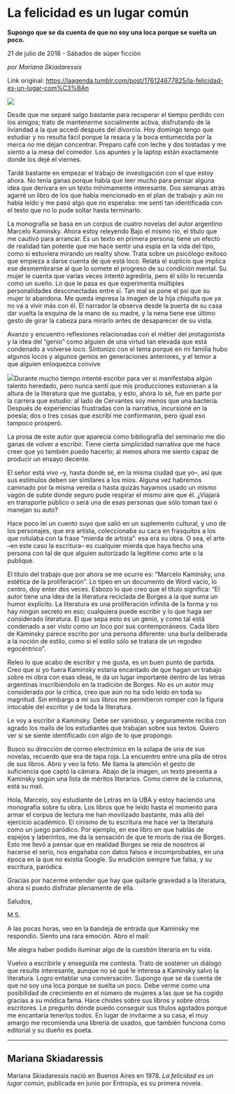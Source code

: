 # La felicidad es un lugar común

**Supongo que se da cuenta de que no soy una loca porque se suelta un poco.**

21 de julio de 2018 - Sábados de súper ficción

_por Mariana Skiadaressis_

Link original: https://laagenda.tumblr.com/post/176124677825/la-felicidad-es-un-lugar-com%C3%BAn

![](https://64.media.tumblr.com/741d619cfa1076f77ac212db1a5fe8bc/tumblr_inline_pc8186YV511t6q87u_400.png)

Desde que me separé salgo bastante para recuperar el tiempo perdido con los amigos; trato de mantenerme socialmente activa, disfrutando de la liviandad a la que accedí después del divorcio. Hoy domingo tengo que estudiar y no resulta fácil porque la resaca y la boca entumecida por la merca no me dejan concentrar. Preparo café con leche y dos tostadas y me siento a la mesa del comedor. Los apuntes y la laptop están exactamente donde los dejé el viernes. 

Tardé bastante en empezar el trabajo de investigación con el que estoy ahora. No tenía ganas porque había que leer mucho para pensar alguna idea que derivara en un texto mínimamente interesante. Dos semanas atrás agarré un libro de los que había mencionado en el plan de trabajo y aún no había leído y me pasó algo que no esperaba: me sentí tan identificada con el texto que no lo pude soltar hasta terminarlo. 

La monografía se basa en un corpus de cuatro novelas del autor argentino Marcelo Kaminsky. Ahora estoy releyendo Bajo el mismo río, el título que me cautivó para arrancar. Es un texto en primera persona; tiene un efecto de realidad tan potente que me hace sentir una espía en la vida del tipo, como si estuviera mirando un reality show. Trata sobre un psicólogo exitoso que empieza a darse cuenta de que está loco. Relata el suplicio que implica ese desmembrarse al que lo somete el progreso de su condición mental. Su mujer le cuenta que varias veces intentó agredirla, pero él sólo lo recuerda como un sueño. Lo que le pasa es que experimenta múltiples personalidades desconectadas entre sí. Tan mal se pone el psi que su mujer lo abandona. Me queda impresa la imagen de la hija chiquita que ya no va a vivir más con él. El narrador la observa desde la puerta de su casa dar vuelta la esquina de la mano de su madre, y la nena tiene ese último gesto de girar la cabeza para mirarlo antes de desaparecer de su vista. 

Avanzo y encuentro reflexiones relacionadas con el métier del protagonista y la idea del “genio” como alguien de una virtud tan elevada que está condenado a volverse loco. Sintonizo con el tema porque en mi familia hubo algunos locos y algunos genios en generaciones anteriores, y el temor a que alguien enloquezca convive 

![](https://64.media.tumblr.com/c89f95b303a0bd57feb1fa3943be0108/tumblr_pc64rdJ5TT1u3lb1ko2_r1_250.png)Durante mucho tiempo intenté escribir para ver si manifestaba algún talento heredado, pero nunca sentí que mis producciones estuvieran a la altura de la literatura que me gustaba, y esto, ahora lo sé, fue en parte por la carrera que estudio: al lado de Cervantes soy menos que una bacteria. Después de experiencias frustradas con la narrativa, incursioné en la poesía; dos o tres cosas que escribí me conformaron, pero igual eso tampoco prosperó. 

La prosa de este autor que aparecía como bibliografía del seminario me dio ganas de volver a escribir. Tiene cierta simplicidad narrativa que me hace creer que yo también puedo hacerlo; al menos ahora me siento capaz de producir un ensayo decente. 

El señor está vivo –y, hasta donde sé, en la misma ciudad que yo–, así que sus estímulos deben ser similares a los míos. Alguna vez habremos caminado por la misma vereda o hasta quizás hayamos usado un mismo vagón de subte donde seguro pude respirar el mismo aire que él. ¿Viajará en transporte público o será una de esas personas que sólo toman taxi o manejan su auto? 

Hace poco leí un cuento suyo que salió en un suplemento cultural, y uno de los personajes, que era artista, coleccionaba su caca en frasquitos a los que rotulaba con la frase “mierda de artista”: esa era su obra. O sea, el arte –en este caso la escritura– es cualquier mierda que haya hecho una persona con tal de que alguien autorizado la legitime como arte o la publique.

El título del trabajo que por ahora se me ocurre es: “Marcelo Kaminsky, una estética de la proliferación”. Lo tipeo en un documento de Word vacío, lo centro, doy enter dos veces. Esbozo lo que creo que el título significa: “El autor tiene una idea de la literatura reciclada de Borges a la que suma un humor explícito. La literatura es una proliferación infinita de la forma y no hay ningún secreto en eso; cualquiera puede escribir y lo que haga ser considerado literatura. El que sepa esto es un genio, y como tal está condenado a ser visto como un loco por sus contemporáneos. Cada libro de Kaminsky parece escrito por una persona diferente: una burla deliberada a la noción de estilo, como si el estilo sólo se tratara de un regodeo egocéntrico”. 

Releo lo que acabo de escribir y me gusta, es un buen punto de partida. Creo que si yo fuera Kaminsky estaría encantado de que hagan un trabajo sobre mi obra con esas ideas, le da un lugar importante dentro de las letras argentinas inscribiéndolo en la tradición de Borges. No es un autor muy considerado por la crítica, creo que aún no ha sido leído en toda su magnitud. Sin embargo a mí sus libros me permitieron romper con la figura intocable del escritor y de toda la literatura. 

Le voy a escribir a Kaminsky. Debe ser vanidoso, y seguramente reciba con agrado los mails de los estudiantes que trabajan sobre sus textos. Quiero ver si se siente identificado con algo de lo que propongo. 

Busco su dirección de correo electrónico en la solapa de una de sus novelas, recuerdo que era de tapa roja. La encuentro entre una pila de otros de sus libros. Abro y veo la foto. Me llama la atención el gesto de suficiencia que captó la cámara. Abajo de la imagen, un texto presenta a Kaminsky según una lista de méritos literarios. Como cierre de la columna, está su mail. 

Hola, Marcelo, soy estudiante de Letras en la UBA y estoy haciendo una monografía sobre tu obra. Los libros que he leído hasta el momento para armar el corpus de lectura me han movilizado bastante, más allá del ejercicio académico. El cinismo de tu escritura me hace ver la literatura como un juego paródico. Por ejemplo, en ese libro en que hablás de espejos y laberintos, me da la sensación de que te morís de risa de Borges. Esto me llevó a pensar que en realidad Borges se reía de nosotros al hacerse el serio, nos engañaba con datos falsos e incomprobables, en una época en la que no existía Google. Su erudición siempre fue falsa, y su escritura, paródica.

Gracias por hacerme entender que hay que quitarle gravedad a la literatura, ahora sí puedo disfrutar plenamente de ella.

Saludos, 

M.S. 

A las pocas horas, veo en la bandeja de entrada que Kaminsky me respondió. Siento una rara emoción. Abro el mail:

Me alegra haber podido iluminar algo de la cuestión literaria en tu vida. 

Vuelvo a escribirle y enseguida me contesta. Trato de sostener un diálogo que resulte interesante, aunque no sé qué le interesa a Kaminsky salvo la literatura. Logro entablar una conversación. Supongo que se da cuenta de que no soy una loca porque se suelta un poco. Debe verme como una posibilidad de crecimiento en el número de mujeres a las que se ha cogido gracias a su módica fama. Hace chistes sobre sus libros y sobre otros escritores. Le pregunto dónde puedo conseguir sus títulos agotados porque me encantaría tenerlos todos. En lugar de invitarme a su casa, el muy amargo me recomienda una librería de usados, que también funciona como editorial y su dueño es poeta. 



---

 Mariana Skiadaressis
---------------------

 Mariana Skiadaressis nació en Buenos Aires en 1978. *La felicidad es un lugar común*, publicada en junio por Entropía, es su primera novela.

